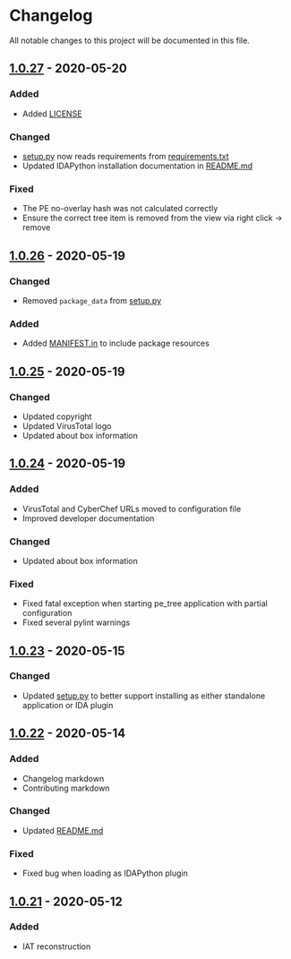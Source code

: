# Changelog

All notable changes to this project will be documented in this file.

## [1.0.27](/../tags/1.0.27) - 2020-05-20

### Added

- Added [LICENSE](LICENSE)

### Changed

- [setup.py](setup.py) now reads requirements from [requirements.txt](requirements.txt)
- Updated IDAPython installation documentation in [README.md](README.md)

### Fixed

- The PE no-overlay hash was not calculated correctly
- Ensure the correct tree item is removed from the view via right click -> remove

## [1.0.26](/../tags/1.0.26) - 2020-05-19

### Changed

- Removed `package_data` from [setup.py](setup.py)

### Added

- Added [MANIFEST.in](MANIFEST.in) to include package resources

## [1.0.25](/../tags/1.0.25) - 2020-05-19

### Changed

- Updated copyright
- Updated VirusTotal logo
- Updated about box information

## [1.0.24](/../tags/1.0.24) - 2020-05-19

### Added

- VirusTotal and CyberChef URLs moved to configuration file
- Improved developer documentation

### Changed

- Updated about box information

### Fixed

- Fixed fatal exception when starting pe_tree application with partial configuration
- Fixed several pylint warnings

## [1.0.23](/../tags/1.0.23) - 2020-05-15

### Changed

- Updated [setup.py](setup.py) to better support installing as either standalone application or IDA plugin

## [1.0.22](/../tags/1.0.22) - 2020-05-14

### Added

- Changelog markdown
- Contributing markdown

### Changed

- Updated [README.md](README.md)

### Fixed

- Fixed bug when loading as IDAPython plugin

## [1.0.21](/../tags/1.0.21) - 2020-05-12

### Added

- IAT reconstruction
